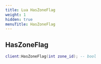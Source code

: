 ```yaml
---
title: Lua HasZoneFlag
weight: 1
hidden: true
menuTitle: HasZoneFlag
---
```

## HasZoneFlag
```lua
client:HasZoneFlag(int zone_id); -- bool
```
